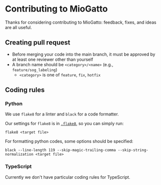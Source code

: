 # Contributing to MioGatto

Thanks for considering contributing to MioGatto: feedback, fixes, and ideas are all useful.

## Creating pull request

* Before merging your code into the main branch, it must be approved by at least one reviewer other than yourself
* A branch name should be `<category>/<name>` (e.g., `feature/sog_labeling`)
    * `<category>` is one of `feature`, `fix`, `hotfix`

## Coding rules

### Python

We use `flake8` for a linter and `black` for a code formatter.

Our settings for `flake8` is in [`.flake8`](.flake8), so you can simply run:

```shell
flake8 <target file>
```

For formatting python codes, some options should be specified:

```shell
black --line-length 119 --skip-magic-trailing-comma --skip-string-normalization <target file>
```

### TypeScript

Currently we don't have particular coding rules for TypeScript.
